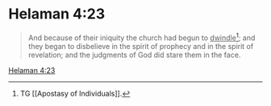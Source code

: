 # Helaman 4:23

> And because of their iniquity the church had begun to <u>dwindle</u>[^a]; and they began to disbelieve in the spirit of prophecy and in the spirit of revelation; and the judgments of God did stare them in the face.

[Helaman 4:23](https://www.churchofjesuschrist.org/study/scriptures/bofm/hel/4?lang=eng&id=p23#p23)


[^a]: TG [[Apostasy of Individuals]].
